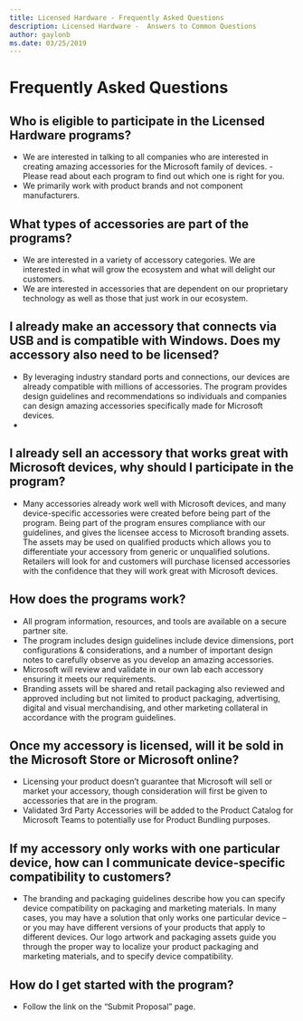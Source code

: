 ```yaml
---
title: Licensed Hardware - Frequently Asked Questions
description: Licensed Hardware -  Answers to Common Questions
author: gaylonb
ms.date: 03/25/2019
---
```


# Frequently Asked Questions

## Who is eligible to participate in the Licensed Hardware programs? 
- We are interested in talking to all companies who are interested in creating amazing accessories for the Microsoft family of devices. - Please read about each program to find out which one is right for you.
- We primarily work with product brands and not component manufacturers.

## What types of accessories are part of the programs?
- We are interested in a variety of accessory categories.  We are interested in what will grow the ecosystem and what will delight our customers.
- We are interested in accessories that are dependent on our proprietary technology as well as those that just work in our ecosystem.

## I already make an accessory that connects via USB and is compatible with Windows. Does my accessory also need to be licensed? 
- By leveraging industry standard ports and connections, our devices are already compatible with millions of accessories.  The program provides design guidelines and recommendations so individuals and companies can design amazing accessories specifically made for Microsoft devices.
- 
## I already sell an accessory that works great with Microsoft devices, why should I participate in the program? 
- Many accessories already work well with Microsoft devices, and many device-specific accessories were created before being part of the program. Being part of the program ensures compliance with our guidelines, and gives the licensee access to Microsoft branding assets.   The assets may be used on qualified products which allows you to differentiate your accessory from generic or unqualified solutions. Retailers will look for and customers will purchase licensed accessories with the confidence that they will work great with Microsoft devices. 

## How does the programs work? 
- All program information, resources, and tools are available on a secure partner site. 
- The program includes design guidelines include device dimensions, port configurations & considerations, and a number of important design notes to carefully observe as you develop an amazing accessories.  
- Microsoft will review and validate in our own lab each accessory ensuring it meets our requirements.   
- Branding assets will be shared and retail packaging also reviewed and approved including but not limited to product packaging, advertising, digital and visual merchandising, and other marketing collateral in accordance with the program guidelines. 

## Once my accessory is licensed, will it be sold in the Microsoft Store or Microsoft online? 
- Licensing your product doesn’t guarantee that Microsoft will sell or market your accessory, though consideration will first be given to accessories that are in the program.
- Validated 3rd Party Accessories will be added to the Product Catalog for Microsoft Teams to potentially use for Product Bundling purposes.

## If my accessory only works with one particular device, how can I communicate device-specific compatibility to customers? 
- The branding and packaging guidelines describe how you can specify device compatibility on packaging and marketing materials. In many cases, you may have a solution that only works one particular device – or you may have different versions of your products that apply to different devices. Our logo artwork and packaging assets guide you through the proper way to localize your product packaging and marketing materials, and to specify device compatibility. 

## How do I get started with the program? 
- Follow the link on the “Submit Proposal” page. 
